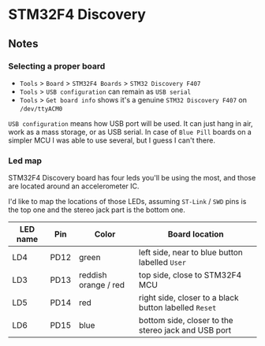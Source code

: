 # STM32F4 Discovery

## Notes

### Selecting a proper board

* `Tools` > `Board` > `STM32F4 Boards` > `STM32 Discovery F407`
* `Tools` > `USB configuration` can remain as `USB serial`
* `Tools` > `Get board info` shows it's a genuine `STM32 Discovery F407` on `/dev/ttyACM0`

`USB configuration` means how USB port will be used. It can just hang in air, work as a mass storage, or as USB serial.
In case of `Blue Pill` boards on a simpler MCU I was able to use several, but I guess I can't there.

### Led map

STM32F4 Discovery board has four leds you'll be using the most, and those are located around an accelerometer IC.

I'd like to map the locations of those LEDs, assuming `ST-Link` / `SWD` pins is the top one
and the stereo jack part is the bottom one.

| LED name | Pin  | Color                | Board location                                        |
| -------- | ---- | -------------------- | ----------------------------------------------------- |
| LD4      | PD12 | green                | left side, near to blue button labelled `User`        |
| LD3      | PD13 | reddish orange / red | top side, close to STM32F4 MCU                        |
| LD5      | PD14 | red                  | right side, closer to a black button labelled `Reset` |
| LD6      | PD15 | blue                 | bottom side, closer to the stereo jack and USB port   |
